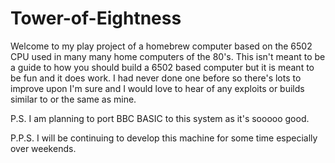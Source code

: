 # Tower-of-Eightness

Welcome to my play project of a homebrew computer based on the 6502 CPU used in many many home computers of the 80's.  This isn't meant to be a guide to how you should build a 6502 based computer but it is meant to be fun and it does work.  I had never done one before so there's lots to improve upon I'm sure and I would love to hear of any exploits or builds similar to or the same as mine.

P.S.  I am planning to port BBC BASIC to this system as it's sooooo good.

P.P.S.  I will be continuing to develop this machine for some time especially over weekends.
